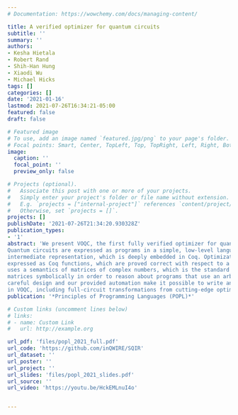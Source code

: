```yaml
---
# Documentation: https://wowchemy.com/docs/managing-content/

title: A verified optimizer for quantum circuits
subtitle: ''
summary: ''
authors:
- Kesha Hietala
- Robert Rand
- Shih-Han Hung
- Xiaodi Wu
- Michael Hicks
tags: []
categories: []
date: '2021-01-16'
lastmod: 2021-07-26T16:34:21-05:00
featured: false
draft: false

# Featured image
# To use, add an image named `featured.jpg/png` to your page's folder.
# Focal points: Smart, Center, TopLeft, Top, TopRight, Left, Right, BottomLeft, Bottom, BottomRight.
image:
  caption: ''
  focal_point: ''
  preview_only: false

# Projects (optional).
#   Associate this post with one or more of your projects.
#   Simply enter your project's folder or file name without extension.
#   E.g. `projects = ["internal-project"]` references `content/project/deep-learning/index.md`.
#   Otherwise, set `projects = []`.
projects: []
publishDate: '2021-07-26T21:34:20.930328Z'
publication_types:
- '1'
abstract: 'We present VOQC, the first fully verified optimizer for quantum circuits, written using the Coq proof assistant.
Quantum circuits are expressed as programs in a simple, low-level language called SQIR, a simple quantum
intermediate representation, which is deeply embedded in Coq. Optimizations and other transformations are
expressed as Coq functions, which are proved correct with respect to a semantics of SQIR programs. SQIR
uses a semantics of matrices of complex numbers, which is the standard for quantum computation, but treats
matrices symbolically in order to reason about programs that use an arbitrary number of quantum bits. SQIR’s
careful design and our provided automation make it possible to write and verify a broad range of optimizations
in VOQC, including full-circuit transformations from cutting-edge optimizers.'
publication: '*Principles of Programming Languages (POPL)*'

# Custom links (uncomment lines below)
# links:
# - name: Custom Link
#   url: http://example.org

url_pdf: 'files/popl_2021_full.pdf'
url_code: 'https://github.com/inQWIRE/SQIR'
url_dataset: ''
url_poster: ''
url_project: ''
url_slides: 'files/popl_2021_slides.pdf'
url_source: ''
url_video: 'https://youtu.be/HckEMLnuI4o'


---
```


